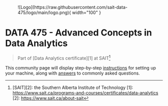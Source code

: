 <figure markdown>
![Logo](https://raw.githubusercontent.com/sait-data-475/logo/main/logo.png){ width="100" }
</figure>

# DATA 475 - Advanced Concepts in Data Analytics

> Part of [Data Analytics certificate][1] at SAIT[^1]

This community page will display step-by-step [instructions](./install.md) for setting up your machine, along with [answers](./faq.md) to commonly asked questions.

[^1]: [SAIT][2]: the Southern Alberta Institute of Technology
[1]: https://www.sait.ca/programs-and-courses/certificates/data-analytics
[2]: https://www.sait.ca/about-sait
